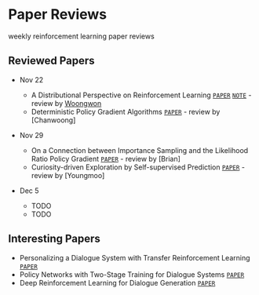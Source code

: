 # Paper Reviews
weekly reinforcement learning paper reviews

## Reviewed Papers

* Nov 22
  - A Distributional Perspective on Reinforcement Learning [`PAPER`](https://arxiv.org/abs/1707.06887) [`NOTE`](https://github.com/rlcode/paper-reviews/blob/master/C51.md) - review by [Woongwon](https://github.com/orgs/rlcode/people/dnddnjs)
  - Deterministic Policy Gradient Algorithms [`PAPER`](http://proceedings.mlr.press/v32/silver14.pdf) - review by [Chanwoong]
* Nov 29
  - On a Connection between Importance Sampling and the Likelihood Ratio Policy Gradient [`PAPER`](http://rll.berkeley.edu/~jietang/pubs/nips10_Tang.pdf) - review by [Brian]
  - Curiosity-driven Exploration by Self-supervised Prediction [`PAPER`](https://pathak22.github.io/noreward-rl/resources/icml17.pdf) - review by [Youngmoo]

* Dec 5
  - TODO
  - TODO
  
## Interesting Papers
- Personalizing a Dialogue System with Transfer Reinforcement Learning [`PAPER`](https://arxiv.org/pdf/1610.02891.pdf)
- Policy Networks with Two-Stage Training for Dialogue Systems [`PAPER`](https://arxiv.org/abs/1606.03152)
- Deep Reinforcement Learning for Dialogue Generation [`PAPER`](https://arxiv.org/abs/1606.01541)
